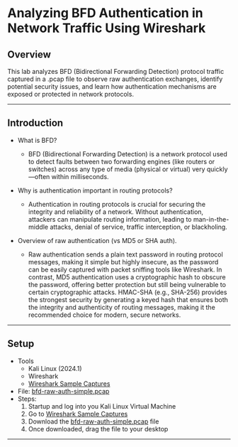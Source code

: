 # Analyzing BFD Authentication in Network Traffic Using Wireshark

## Overview
This lab analyzes BFD (Bidirectional Forwarding Detection) protocol traffic captured in a .pcap file to observe raw authentication exchanges, identify potential security issues, and learn how authentication mechanisms are exposed or protected in network protocols.

---

## Introduction
- What is BFD?
  - BFD (Bidirectional Forwarding Detection) is a network protocol used to detect faults between two forwarding engines (like routers or switches) across any type of media (physical or virtual) very quickly—often within milliseconds.

- Why is authentication important in routing protocols?
  - Authentication in routing protocols is crucial for securing the integrity and reliability of a network. Without authentication, attackers can manipulate routing information, leading to man-in-the-middle attacks, denial of service, traffic interception, or blackholing.
  
- Overview of raw authentication (vs MD5 or SHA auth).
  - Raw authentication sends a plain text password in routing protocol messages, making it simple but highly insecure, as the password can be easily captured with packet sniffing tools like Wireshark. In contrast, MD5 authentication uses a cryptographic hash to obscure the password, offering better protection but still being vulnerable to certain cryptographic attacks. HMAC-SHA (e.g., SHA-256) provides the strongest security by generating a keyed hash that ensures both the integrity and authenticity of routing messages, making it the recommended choice for modern, secure networks.



---

## Setup
- Tools
  - Kali Linux (2024.1)
  - Wireshark
  - [Wireshark Sample Captures](https://wiki.wireshark.org/SampleCaptures#sample-captures)
- File: [bfd-raw-auth-simple.pcap](bfd-raw-auth-simple.pcap)
- Steps:
  1. Startup and log into you Kali Linux Virtual Machine
  2. Go to [Wireshark Sample Captures](https://wiki.wireshark.org/SampleCaptures#sample-captures)
  3. Download the [bfd-raw-auth-simple.pcap](bfd-raw-auth-simple.pcap) file
  4. Once downloaded, drag the file to your desktop

---


